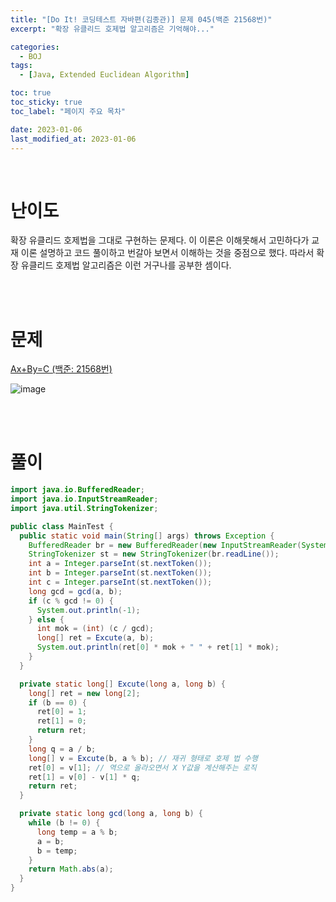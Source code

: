 ```yaml
---
title: "[Do It! 코딩테스트 자바편(김종관)] 문제 045(백준 21568번)"
excerpt: "확장 유클리드 호제법 알고리즘은 기억해야..."

categories:
  - BOJ
tags:
  - [Java, Extended Euclidean Algorithm]

toc: true
toc_sticky: true
toc_label: "페이지 주요 목차"

date: 2023-01-06
last_modified_at: 2023-01-06
---
```


<br>

# 난이도

확장 유클리드 호제법을 그대로 구현하는 문제다. 이 이론은 이해못해서 고민하다가 교재 이론 설명하고 코드 풀이하고 번갈아 보면서 이해하는 것을 중점으로 했다. 따라서 확장 유클리드 호제법 알고리즘은 이런 거구나를 공부한 셈이다.

<br><br>

# 문제

[Ax+By=C (백준: 21568번)](https://www.acmicpc.net/problem/21568)

![image](https://user-images.githubusercontent.com/112764753/210933599-eb8e52ed-174d-4981-aede-be6369401c9d.png)

<br><br>

# 풀이

```java
import java.io.BufferedReader;
import java.io.InputStreamReader;
import java.util.StringTokenizer;

public class MainTest {
  public static void main(String[] args) throws Exception {
    BufferedReader br = new BufferedReader(new InputStreamReader(System.in));
    StringTokenizer st = new StringTokenizer(br.readLine());
    int a = Integer.parseInt(st.nextToken());
    int b = Integer.parseInt(st.nextToken());
    int c = Integer.parseInt(st.nextToken());
    long gcd = gcd(a, b);
    if (c % gcd != 0) {
      System.out.println(-1);
    } else {
      int mok = (int) (c / gcd);
      long[] ret = Excute(a, b);
      System.out.println(ret[0] * mok + " " + ret[1] * mok);
    }
  }

  private static long[] Excute(long a, long b) {
    long[] ret = new long[2];
    if (b == 0) {
      ret[0] = 1;
      ret[1] = 0;
      return ret;
    }
    long q = a / b;
    long[] v = Excute(b, a % b); // 재귀 형태로 호제 법 수행
    ret[0] = v[1]; // 역으로 올라오면서 X Y값을 계산해주는 로직
    ret[1] = v[0] - v[1] * q;
    return ret;
  }

  private static long gcd(long a, long b) {
    while (b != 0) {
      long temp = a % b;
      a = b;
      b = temp;
    }
    return Math.abs(a);
  }
}
```
